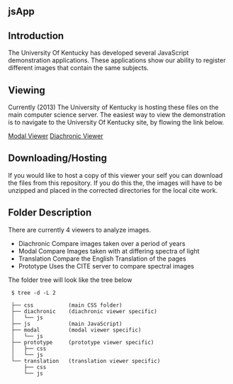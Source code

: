 jsApp
-----


Introduction
-----------

The University Of Kentucky has developed several JavaScript demonstration applications. 
These applications show our ability to register different images that contain the same subjects.


Viewing
-------
Currently (2013) The University of Kentucky is hosting these files on the main computer science server. 
The easiest way to view the demonstration is to navigate to the University Of Kentucky site, by flowing the link below.


[Modal Viewer](http://www.vis.uky.edu/static/folio/modal/modal.html)
[Diachronic Viewer](http://www.vis.uky.edu/static/folio/diachronic/diachronic.html)



Downloading/Hosting
-------------------
If you would like to host a copy of this viewer your self you can download the files from this repository.
If you do this the, the images will have to be unzipped and placed in the corrected directories for the local cite work.



Folder Description
------------------
There are currently 4 viewers to analyze images.
*    Diachronic      Compare images taken over a period of years
*    Modal           Compare Images taken with at differing spectra of light
*    Translation     Compare the English Translation of the pages
*    Prototype       Uses the CITE server to compare spectral images


The folder tree will look like the tree below
    
     $ tree -d -L 2

	 ├── css           (main CSS folder)
	 ├── diachronic    (diachronic viewer specific)
	 │   └── js        
	 ├── js            (main JavaScript)
	 ├── modal         (modal viewer specific)
	 │   └── js        
	 ├── prototype     (prototype viewer specific)
	 │   ├── css       
	 │   └── js        
	 └── translation   (translation viewer specific) 
	     ├── css
	     └── js
	
